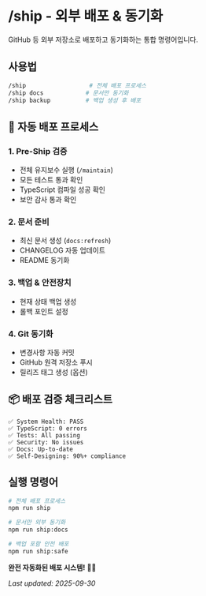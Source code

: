 # /ship - 외부 배포 & 동기화

GitHub 등 외부 저장소로 배포하고 동기화하는 통합 명령어입니다.

## 사용법

```bash
/ship                  # 전체 배포 프로세스
/ship docs            # 문서만 동기화
/ship backup          # 백업 생성 후 배포
```

## 🚀 자동 배포 프로세스

### 1. **Pre-Ship 검증**

- 전체 유지보수 실행 (`/maintain`)
- 모든 테스트 통과 확인
- TypeScript 컴파일 성공 확인
- 보안 감사 통과 확인

### 2. **문서 준비**

- 최신 문서 생성 (`docs:refresh`)
- CHANGELOG 자동 업데이트
- README 동기화

### 3. **백업 & 안전장치**

- 현재 상태 백업 생성
- 롤백 포인트 설정

### 4. **Git 동기화**

- 변경사항 자동 커밋
- GitHub 원격 저장소 푸시
- 릴리즈 태그 생성 (옵션)

## 📦 배포 검증 체크리스트

```
✅ System Health: PASS
✅ TypeScript: 0 errors
✅ Tests: All passing
✅ Security: No issues
✅ Docs: Up-to-date
✅ Self-Designing: 90%+ compliance
```

## 실행 명령어

```bash
# 전체 배포 프로세스
npm run ship

# 문서만 외부 동기화
npm run ship:docs

# 백업 포함 안전 배포
npm run ship:safe
```

**완전 자동화된 배포 시스템!** 🚢✨

_Last updated: 2025-09-30_
